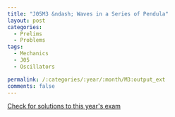```yaml
---
title: "J05M3 &ndash; Waves in a Series of Pendula"
layout: post
categories:
  - Prelims
  - Problems
tags:
  - Mechanics
  - J05
  - Oscillators

permalink: /:categories/:year/:month/M3:output_ext
comments: false
---
```

<object data="2005J3M.pdf" type="application/pdf" width="100%" height="500"></object>
<div class="message"><a href='https://princetonprelim.com/prelim/14/'>Check for solutions to this year's exam</a></div>